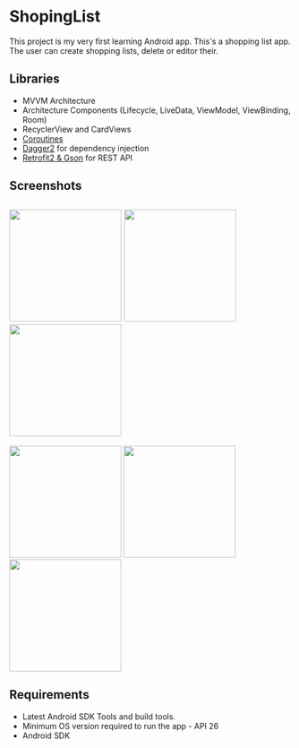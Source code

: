 # ShopingList
This project is my very first  learning Android app. This's a shopping list app. The user can create shopping lists, delete or editor their.
## Libraries
+ MVVM Architecture
+ Architecture Components (Lifecycle, LiveData, ViewModel, ViewBinding, Room)
+ RecyclerView and CardViews
+ [Coroutines](https://kotlinlang.org/docs/coroutines-overview.html)
+ [Dagger2](https://github.com/google/dagger) for dependency injection
+ [Retrofit2 & Gson](https://github.com/square/retrofit) for REST API

## Screenshots
<img src="https://user-images.githubusercontent.com/99405613/180814494-838df85b-a377-4452-a43f-c70b62596215.jpg" width="200"> <img src="https://user-images.githubusercontent.com/99405613/180814487-b0430303-1e36-4e31-935b-203fd179d52b.jpg" width="200">
<img src="https://user-images.githubusercontent.com/99405613/180814490-df234856-7db7-4156-97c3-7630885606aa.jpg" width="200">
---
<img src="https://user-images.githubusercontent.com/99405613/180814495-d1f4604f-05e9-4b0f-bafc-75f41a318bcc.jpg" width="200"> <img src="https://user-images.githubusercontent.com/99405613/180814497-c4cdfa1b-f704-488c-9436-b9b56bfae7f3.jpg" width="200"> <img src="https://user-images.githubusercontent.com/99405613/180814466-50402832-0a34-4d05-9d84-1e7b274c6865.gif" width="200">

## Requirements
+ Latest Android SDK Tools and build tools.
+ Minimum OS version required to run the app - API 26
+ Android SDK


